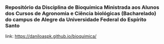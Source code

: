 ### Repositório da Disciplina de Bioquímica Ministrada aos Alunos dos Cursos de Agronomia e Ciência biológicas (Bacharelado) do campus de Alegre da Universidade Federal do Espírito Santo

link: https://daniloaspk.github.io/bioquimica/
